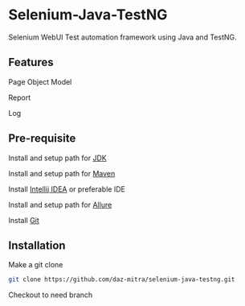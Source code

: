 # Selenium-Java-TestNG

Selenium WebUI Test automation framework using Java and TestNG.

## Features
Page Object Model

Report

Log

## Pre-requisite
Install and setup path for [JDK](https://docs.oracle.com/en/java/javase/18/install/overview-jdk-installation.html#GUID-8677A77F-231A-40F7-98B9-1FD0B48C346A)

Install and setup path for [Maven](https://maven.apache.org/install.html)

Install [Intellij IDEA](https://www.jetbrains.com/idea/download) or preferable IDE

Install and setup path for [Allure](https://docs.qameta.io/allure/)

Install [Git](https://git-scm.com/downloads)

## Installation

Make a git clone

```bash
git clone https://github.com/daz-mitra/selenium-java-testng.git
```
Checkout to need branch